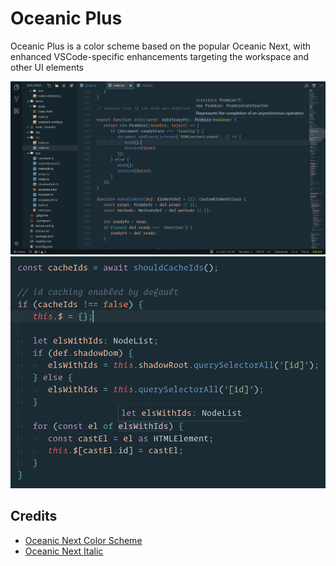 # Oceanic Plus

Oceanic Plus is a color scheme based on the popular Oceanic Next, with enhanced VSCode-specific enhancements targeting the workspace and other UI elements

![Workspace](screenshot-workspace.png)
![Syntax](screenshot-syntax.png)

## Credits

- [Oceanic Next Color Scheme](https://github.com/voronianski/oceanic-next-color-scheme)
- [Oceanic Next Italic](https://github.com/Bloemert/oceanic-next-italic)
